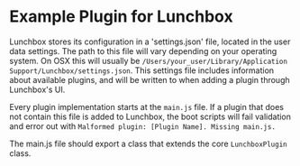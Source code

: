 Example Plugin for Lunchbox
====

Lunchbox stores its configuration in a 'settings.json' file, located in the user data settings. The path to this file will vary depending on your operating system. On OSX this will usually be `/Users/your_user/Library/Application Support/Lunchbox/settings.json`. This settings file includes information about available plugins, and will be written to when adding a plugin through Lunchbox's UI.


Every plugin implementation starts at the `main.js` file. If a plugin that does not contain this file is added to Lunchbox, the boot scripts will fail validation and error out with `Malformed plugin: [Plugin Name]. Missing main.js.`

The main.js file should export a class that extends the core `LunchboxPlugin` class.

